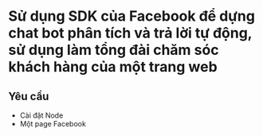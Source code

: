 # Sử dụng SDK của Facebook để dựng chat bot phân tích và trả lời tự động, sử dụng làm tổng đài chăm sóc khách hàng của một trang web

## Yêu cầu

-   Cài đặt Node
-   Một page Facebook
